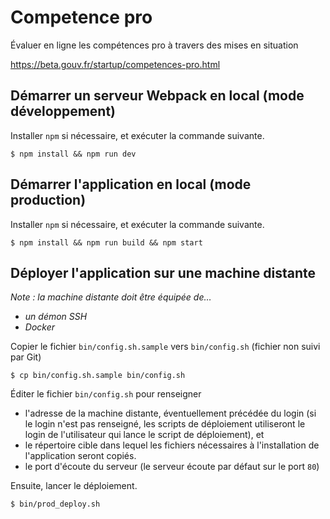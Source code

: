 # Competence pro

Évaluer en ligne les compétences pro à travers des mises en situation

https://beta.gouv.fr/startup/competences-pro.html

## Démarrer un serveur Webpack en local (mode développement)

Installer `npm` si nécessaire, et exécuter la commande suivante.

```
$ npm install && npm run dev
```

## Démarrer l'application en local (mode production)

Installer `npm` si nécessaire, et exécuter la commande suivante.

```
$ npm install && npm run build && npm start
```

## Déployer l'application sur une machine distante

_Note : la machine distante doit être équipée de…_
- _un démon SSH_
- _Docker_


Copier le fichier `bin/config.sh.sample` vers `bin/config.sh` (fichier non suivi par Git)
```
$ cp bin/config.sh.sample bin/config.sh
```

Éditer le fichier `bin/config.sh` pour renseigner
- l'adresse de la machine distante, éventuellement précédée du login (si le
  login n'est pas renseigné, les scripts de déploiement utiliseront le login de
  l'utilisateur qui lance le script de déploiement), et
- le répertoire cible dans lequel les fichiers nécessaires à l'installation de l'application seront copiés.
- le port d'écoute du serveur (le serveur écoute par défaut sur le port `80`)

Ensuite, lancer le déploiement.
```
$ bin/prod_deploy.sh
```
